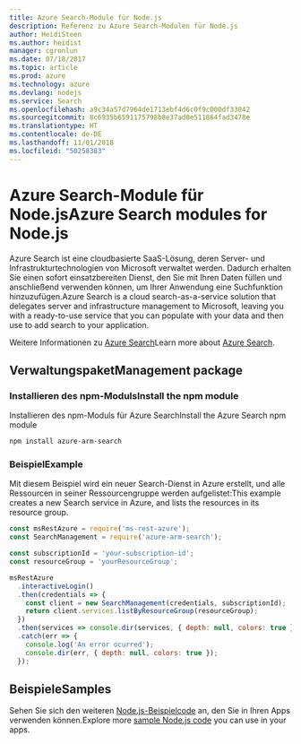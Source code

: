 ```yaml
---
title: Azure Search-Module für Node.js
description: Referenz zu Azure Search-Modulen für Node.js
author: HeidiSteen
ms.author: heidist
manager: cgronlun
ms.date: 07/18/2017
ms.topic: article
ms.prod: azure
ms.technology: azure
ms.devlang: nodejs
ms.service: Search
ms.openlocfilehash: a9c34a57d7964de1713ebf4d6c0f9c000df33042
ms.sourcegitcommit: 8c6935b6591175798b8e37ad0e511864fad3478e
ms.translationtype: HT
ms.contentlocale: de-DE
ms.lasthandoff: 11/01/2018
ms.locfileid: "50258383"
---
```

# <a name="azure-search-modules-for-nodejs"></a><span data-ttu-id="2aac2-103">Azure Search-Module für Node.js</span><span class="sxs-lookup"><span data-stu-id="2aac2-103">Azure Search modules for Node.js</span></span>

<span data-ttu-id="2aac2-104">Azure Search ist eine cloudbasierte SaaS-Lösung, deren Server- und Infrastrukturtechnologien von Microsoft verwaltet werden. Dadurch erhalten Sie einen sofort einsatzbereiten Dienst, den Sie mit Ihren Daten füllen und anschließend verwenden können, um Ihrer Anwendung eine Suchfunktion hinzuzufügen.</span><span class="sxs-lookup"><span data-stu-id="2aac2-104">Azure Search is a cloud search-as-a-service solution that delegates server and infrastructure management to Microsoft, leaving you with a ready-to-use service that you can populate with your data and then use to add search to your application.</span></span>

<span data-ttu-id="2aac2-105">Weitere Informationen zu [Azure Search](https://docs.microsoft.com/azure/search/search-what-is-azure-search)</span><span class="sxs-lookup"><span data-stu-id="2aac2-105">Learn more about [Azure Search](https://docs.microsoft.com/azure/search/search-what-is-azure-search).</span></span>

## <a name="management-package"></a><span data-ttu-id="2aac2-106">Verwaltungspaket</span><span class="sxs-lookup"><span data-stu-id="2aac2-106">Management package</span></span>

### <a name="install-the-npm-module"></a><span data-ttu-id="2aac2-107">Installieren des npm-Moduls</span><span class="sxs-lookup"><span data-stu-id="2aac2-107">Install the npm module</span></span>

<span data-ttu-id="2aac2-108">Installieren des npm-Moduls für Azure Search</span><span class="sxs-lookup"><span data-stu-id="2aac2-108">Install the Azure Search npm module</span></span>

```bash
npm install azure-arm-search
```

### <a name="example"></a><span data-ttu-id="2aac2-109">Beispiel</span><span class="sxs-lookup"><span data-stu-id="2aac2-109">Example</span></span>

<span data-ttu-id="2aac2-110">Mit diesem Beispiel wird ein neuer Search-Dienst in Azure erstellt, und alle Ressourcen in seiner Ressourcengruppe werden aufgelistet:</span><span class="sxs-lookup"><span data-stu-id="2aac2-110">This example creates a new Search service in Azure, and lists the resources in its resource group.</span></span>

```javascript
const msRestAzure = require('ms-rest-azure');
const SearchManagement = require('azure-arm-search');

const subscriptionId = 'your-subscription-id';
const resourceGroup = 'yourResourceGroup';

msRestAzure
  .interactiveLogin()
  .then(credentials => {
    const client = new SearchManagement(credentials, subscriptionId);
    return client.services.listByResourceGroup(resourceGroup);
  })
  .then(services => console.dir(services, { depth: null, colors: true }))
  .catch(err => {
    console.log('An error ocurred');
    console.dir(err, { depth: null, colors: true });
  });
```

## <a name="samples"></a><span data-ttu-id="2aac2-111">Beispiele</span><span class="sxs-lookup"><span data-stu-id="2aac2-111">Samples</span></span>

<span data-ttu-id="2aac2-112">Sehen Sie sich den weiteren [Node.js-Beispielcode](https://azure.microsoft.com/resources/samples/?platform=nodejs) an, den Sie in Ihren Apps verwenden können.</span><span class="sxs-lookup"><span data-stu-id="2aac2-112">Explore more [sample Node.js code](https://azure.microsoft.com/resources/samples/?platform=nodejs) you can use in your apps.</span></span>
